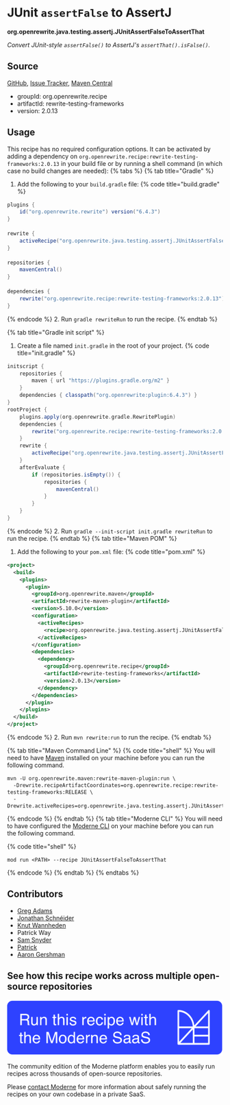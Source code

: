 # JUnit `assertFalse` to AssertJ

**org.openrewrite.java.testing.assertj.JUnitAssertFalseToAssertThat**

_Convert JUnit-style `assertFalse()` to AssertJ's `assertThat().isFalse()`._

## Source

[GitHub](https://github.com/openrewrite/rewrite-testing-frameworks/blob/main/src/main/java/org/openrewrite/java/testing/assertj/JUnitAssertFalseToAssertThat.java), [Issue Tracker](https://github.com/openrewrite/rewrite-testing-frameworks/issues), [Maven Central](https://central.sonatype.com/artifact/org.openrewrite.recipe/rewrite-testing-frameworks/2.0.13/jar)

* groupId: org.openrewrite.recipe
* artifactId: rewrite-testing-frameworks
* version: 2.0.13


## Usage

This recipe has no required configuration options. It can be activated by adding a dependency on `org.openrewrite.recipe:rewrite-testing-frameworks:2.0.13` in your build file or by running a shell command (in which case no build changes are needed): 
{% tabs %}
{% tab title="Gradle" %}
1. Add the following to your `build.gradle` file:
{% code title="build.gradle" %}
```groovy
plugins {
    id("org.openrewrite.rewrite") version("6.4.3")
}

rewrite {
    activeRecipe("org.openrewrite.java.testing.assertj.JUnitAssertFalseToAssertThat")
}

repositories {
    mavenCentral()
}

dependencies {
    rewrite("org.openrewrite.recipe:rewrite-testing-frameworks:2.0.13")
}
```
{% endcode %}
2. Run `gradle rewriteRun` to run the recipe.
{% endtab %}

{% tab title="Gradle init script" %}
1. Create a file named `init.gradle` in the root of your project.
{% code title="init.gradle" %}
```groovy
initscript {
    repositories {
        maven { url "https://plugins.gradle.org/m2" }
    }
    dependencies { classpath("org.openrewrite:plugin:6.4.3") }
}
rootProject {
    plugins.apply(org.openrewrite.gradle.RewritePlugin)
    dependencies {
        rewrite("org.openrewrite.recipe:rewrite-testing-frameworks:2.0.13")
    }
    rewrite {
        activeRecipe("org.openrewrite.java.testing.assertj.JUnitAssertFalseToAssertThat")
    }
    afterEvaluate {
        if (repositories.isEmpty()) {
            repositories {
                mavenCentral()
            }
        }
    }
}
```
{% endcode %}
2. Run `gradle --init-script init.gradle rewriteRun` to run the recipe.
{% endtab %}
{% tab title="Maven POM" %}
1. Add the following to your `pom.xml` file:
{% code title="pom.xml" %}
```xml
<project>
  <build>
    <plugins>
      <plugin>
        <groupId>org.openrewrite.maven</groupId>
        <artifactId>rewrite-maven-plugin</artifactId>
        <version>5.10.0</version>
        <configuration>
          <activeRecipes>
            <recipe>org.openrewrite.java.testing.assertj.JUnitAssertFalseToAssertThat</recipe>
          </activeRecipes>
        </configuration>
        <dependencies>
          <dependency>
            <groupId>org.openrewrite.recipe</groupId>
            <artifactId>rewrite-testing-frameworks</artifactId>
            <version>2.0.13</version>
          </dependency>
        </dependencies>
      </plugin>
    </plugins>
  </build>
</project>
```
{% endcode %}
2. Run `mvn rewrite:run` to run the recipe.
{% endtab %}

{% tab title="Maven Command Line" %}
{% code title="shell" %}
You will need to have [Maven](https://maven.apache.org/download.cgi) installed on your machine before you can run the following command.

```shell
mvn -U org.openrewrite.maven:rewrite-maven-plugin:run \
  -Drewrite.recipeArtifactCoordinates=org.openrewrite.recipe:rewrite-testing-frameworks:RELEASE \
  -Drewrite.activeRecipes=org.openrewrite.java.testing.assertj.JUnitAssertFalseToAssertThat
```
{% endcode %}
{% endtab %}
{% tab title="Moderne CLI" %}
You will need to have configured the [Moderne CLI](https://docs.moderne.io/moderne-cli/cli-intro) on your machine before you can run the following command.

{% code title="shell" %}
```shell
mod run <PATH> --recipe JUnitAssertFalseToAssertThat
```
{% endcode %}
{% endtab %}
{% endtabs %}

## Contributors
* [Greg Adams](mailto:greg@moderne.io)
* [Jonathan Schnéider](mailto:jkschneider@gmail.com)
* [Knut Wannheden](mailto:knut@moderne.io)
* Patrick Way
* [Sam Snyder](mailto:sam@moderne.io)
* [Patrick](mailto:patway99@gmail.com)
* [Aaron Gershman](mailto:aegershman@gmail.com)


## See how this recipe works across multiple open-source repositories

[![Moderne Link Image](/.gitbook/assets/ModerneRecipeButton.png)](https://app.moderne.io/recipes/org.openrewrite.java.testing.assertj.JUnitAssertFalseToAssertThat)

The community edition of the Moderne platform enables you to easily run recipes across thousands of open-source repositories.

Please [contact Moderne](https://moderne.io/product) for more information about safely running the recipes on your own codebase in a private SaaS.

